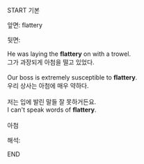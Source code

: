 START
기본

앞면:
flattery


뒷면:
<div>He was laying the <strong>flattery</strong> on with a trowel. </div><div><div>그가 과장되게 아첨을 떨고 있었다.</div></div><div><br></div><div><div>Our boss is extremely susceptible to <strong>flattery</strong>. </div><div><div>우리 상사는 아첨에 매우 약하다.</div></div></div><div><br></div><div><div><div>저는 입에 발린 말들 잘 못하거든요.</div></div><div><div>I can't speak words of <strong>flattery</strong>.</div></div></div><div><br></div><div>아첨</div>


해석:

END